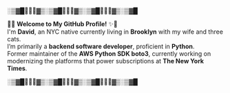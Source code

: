 ░▒▓█🎉✨💫▓▒░▒▓█🎉✨💫▓▒░▒▓█🎉✨💫▓▒░▒▓█

🎉✨ **Welcome to My GitHub Profile!** ✨🎉  
I'm **David**, an NYC native currently living in **Brooklyn** with my wife and three cats.  
I’m primarily a **backend software developer**, proficient in **Python**.  
Former maintainer of the **AWS Python SDK boto3**, currently working on modernizing the platforms that power subscriptions at **The New York Times**.

░▒▓█🎉✨💫▓▒░▒▓█🎉✨💫▓▒░▒▓█🎉✨💫▓▒░▒▓█
